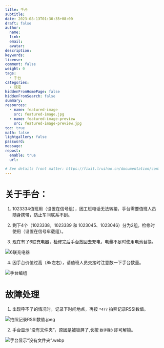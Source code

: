 ```yaml
---
title: 手台
subtitle:
date: 2023-08-13T01:30:35+08:00
draft: false
author:
  name:
  link:
  email:
  avatar:
description:
keywords:
license:
comment: false
weight: 0
tags:
  - 手台
categories:
  - 规定
hiddenFromHomePage: false
hiddenFromSearch: false
summary:
resources:
  - name: featured-image
    src: featured-image.jpg
  - name: featured-image-preview
    src: featured-image-preview.jpg
toc: true
math: false
lightgallery: false
password:
message:
repost:
  enable: true
  url:

# See details front matter: https://fixit.lruihao.cn/documentation/content-management/introduction/#front-matter
---
```


<!--more-->


# 关于手台：

1. 1023334值班用（设置在信号组），因工班电话无法转接，手台需要值班人员随身携带，防止车间联系不到。

2. 剩下4个（1023338，1023339 和 1023045、1023046）分为2组，检修时使用（设置在信号车载组）。

3. 现在有了6联充电器，检修完后手台放回去充电，电量不足时使用电池替换。

![6联充电器](https://i0.wp.com/i.miji.bid/2023/08/13/858a6625a24baab2ec77447241cfe4ba.jpeg)

4. 因手台价值过高（8k左右），请值班人员交接时注意数一下手台数量。

![手台编组](https://i0.wp.com/i.miji.bid/2023/08/13/cc4e2d03ccf8ea78431033107e4c5770.jpeg)

# 故障处理

1. 出现呼不了的情况时，记录下时间地点，再按 `*477` 拍照记录RSSI数值。

![拍照记录RSSI数值.jpeg](https://i0.wp.com/ice.frostsky.com/2023/08/15/94c7c660437456207f5612c0c3ba60a7.jpeg)

2. 手台显示“没有文件夹”，原因是被锁屏了,长按 `数字键3` 即可解锁。

![手台显示“没有文件夹”.webp](https://i0.wp.com/ice.frostsky.com/2023/09/07/522170daaf86a372ab862b9c7d238380.webp)

